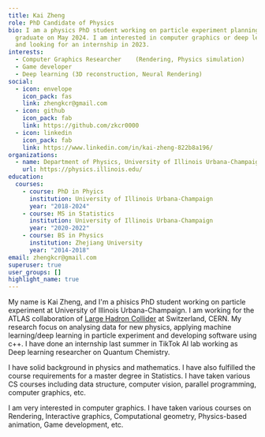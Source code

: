 ```yaml
---
title: Kai Zheng
role: PhD Candidate of Physics
bio: I am a physics PhD student working on particle experiment planning to
  graduate on May 2024. I am interested in computer graphics or deep learning
  and looking for an internship in 2023.
interests:
  - Computer Graphics Researcher    (Rendering, Physics simulation)
  - Game developer
  - Deep learning (3D reconstruction, Neural Rendering)
social:
  - icon: envelope
    icon_pack: fas
    link: zhengkcr@gmail.com
  - icon: github
    icon_pack: fab
    link: https://github.com/zkcr0000
  - icon: linkedin
    icon_pack: fab
    link: https://www.linkedin.com/in/kai-zheng-822b8a196/
organizations:
  - name: Department of Physics, University of Illinois Urbana-Champaign
    url: https://physics.illinois.edu/
education:
  courses:
    - course: PhD in Phyics
      institution: University of Illinois Urbana-Champaign
      year: "2018-2024"
    - course: MS in Statistics
      institution: University of Illinois Urbana-Champaign
      year: "2020-2022"
    - course: BS in Physics
      institution: Zhejiang University
      year: "2014-2018"
email: zhengkcr@gmail.com
superuser: true
user_groups: []
highlight_name: true
---
```


My name is Kai Zheng, and I'm a phisics PhD student working on particle experiment at University of Illinois Urbana-Champaign. I am working for the ATLAS collaboration of [Large Hadron Collider](https://home.cern/science/accelerators/large-hadron-collider) at Switzerland, CERN. My research focus on analysing data for new physics, applying machine learning/deep learning in particle experiment and developing software using c++. I have done an internship last summer in TikTok AI lab working as Deep learning researcher on Quantum Chemistry. 

I have solid background in physics and mathematics. I have also fulfilled the course requirements for a master degree in Statistics. I have taken various CS courses including data structure, computer vision, parallel programming, computer graphics, etc.

I am very interested in computer graphics. I have taken various courses on Rendering, Interactive graphics, Computational geometry, Physics-based animation, Game development, etc.